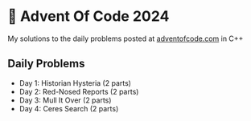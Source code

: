 # 🎄 Advent Of Code 2024

My solutions to the daily problems posted at [adventofcode.com](https://adventofcode.com/2024) in C++

## Daily Problems

- Day 1: Historian Hysteria (2 parts)
- Day 2: Red-Nosed Reports (2 parts)
- Day 3: Mull It Over (2 parts)
- Day 4: Ceres Search (2 parts)
